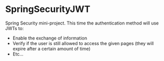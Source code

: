 # SpringSecurityJWT

Spring Security mini-project. This time the authentication method will use JWTs to:
  * Enable the exchange of information
  * Verify if the user is still allowed to access the given pages (they will expire after a certain amount of time)
  * Etc...
